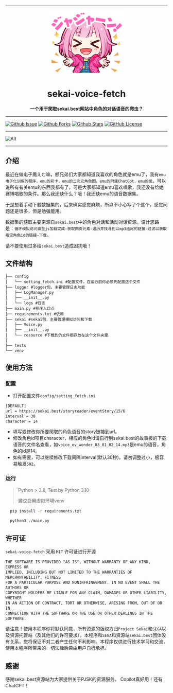 <div align="center">
    <hr>
    <img src="https://raw.githubusercontent.com/MashiroSA/sekai-voice-fetch/master/assets/img/stamp.png" height="200" alt="sekai-voice-fetch"> 
    <h1>sekai-voice-fetch</h1>
    <b>一个用于爬取sekai.best网站中角色的对话语音的爬虫？</b>
</div>

---

[![Github Issue](https://img.shields.io/github/issues/MashiroSA/sekai-voice-fetch)](https://github.com/MashiroSA/sekai-voice-fetch/issues)
[![Github Forks](https://img.shields.io/github/forks/MashiroSA/sekai-voice-fetch)](https://github.com/MashiroSA/sekai-voice-fetch/fork)
[![Github Stars](https://img.shields.io/github/stars/MashiroSA/sekai-voice-fetch)](https://github.com/MashiroSA/sekai-voice-fetch)
[![GitHub License](https://img.shields.io/github/license/MashiroSA/sekai-voice-fetch)](https://github.com/MashiroSA/sekai-voice-fetch/blob/master/LICENSE)

---

![Alt](https://repobeats.axiom.co/api/embed/27ead3353d126b5d5008a85afedf019e30ec3531.svg "Repobeats analytics image")

---

## 介绍
最近在做电子鳳えむ嘛，额兄弟们大家都知道我喜欢的角色就是emu了，我有`emu电子化训练的程序，emu的彩卡，emu的二次元角色图，emu的附庸ChatGpt，emu的爱`。可以说所有有关emu的东西我都有了，可是大家都知道emu喜欢唱歌，我还没有给她赛博唱歌的条件。那么我还缺什么？哦！我还缺emu的语音数据集。

于是想着手动下载数据集的，后来确实感觉麻烦，所以不小心写了个这个，感觉问题还是很多，但是勉强能用。

数据集的获取主要来源自`sekai.best`中的角色对话和活动对话资源。设计思路是：`循环模拟访问直至js加载完成-获取网页元素-遍历并找寻到以mp3结尾的链接-过滤以获取指定角色id的链接-下载`。

请不要使用过多给`sekai.best`造成困扰哦！

## 文件结构

```
├── config
│   └── setting_fetch.ini #配置文件，在运行前你必须先配置这个文件
├── logger #logger包，主要管理日志功能
│   ├── LogManager.py
│   ├── __init__.py
│   └── logs #日志
├── main.py #程序入口点
├── requirements.txt #依赖
├── sekai #sekai包，主要管理模拟访问和下载
│   ├── Voice.py
│   ├── __init__.py
│   └── resource #下载到的文件都存放在这个文件夹里
│
├── tests
└── venv
```


## 使用方法

### 配置
- 打开配置文件`config/setting_fetch.ini`
```file
[DEFAULT]
url = https://sekai.best/storyreader/eventStory/15/6
interval = 30
character = 14
```
- 填写或修改你所要爬取的角色语音的story链接到url。
- 修改角色id项目character，相应的角色id请自行到sekai.best的故事板的下载语音的文件名查看，如`voice_ev_wonder_03_01_02_14.mp3`是emu的语音，角色的id是14。
- 如有需要，可以继续修改下载间隔interval(默认30秒)，请勿调整过小，极容易触发`502`。

### 运行
> Python > 3.8, Test by Python 3.10
> 
> 建议启用虚拟环境venv
```bash
  pip install -r requirements.txt
```
```bash
  python3 ./main.py
```

## 许可证

`sekai-voice-fetch` 采用 `MIT` 许可证进行开源

```text
THE SOFTWARE IS PROVIDED "AS IS", WITHOUT WARRANTY OF ANY KIND, EXPRESS OR
IMPLIED, INCLUDING BUT NOT LIMITED TO THE WARRANTIES OF MERCHANTABILITY, FITNESS
FOR A PARTICULAR PURPOSE AND NONINFRINGEMENT. IN NO EVENT SHALL THE AUTHORS OR
COPYRIGHT HOLDERS BE LIABLE FOR ANY CLAIM, DAMAGES OR OTHER LIABILITY, WHETHER
IN AN ACTION OF CONTRACT, TORT OR OTHERWISE, ARISING FROM, OUT OF OR IN
CONNECTION WITH THE SOFTWARE OR THE USE OR OTHER DEALINGS IN THE SOFTWARE.
```

请注意！使用本程序你将默认同意，所有资源的版权方归`Project Sekai`和`SEGA`以及资源托管站（及其他们的许可要求），本程序和`SEGA`和资源站`sekai.best`团体没有关系，您将保证不对二者产生任何不利影响。本程序仅供进行技术学习和交流，使用本程序所带来的一切法律后果由用户自行承担。

## 感谢
感谢sekai.best资源站为大家提供关于PJSK的资源服务。
Copilot真好用！还有ChatGPT！
